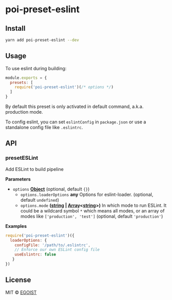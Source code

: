 # poi-preset-eslint

## Install

```bash
yarn add poi-preset-eslint --dev
```

## Usage

To use eslint during building:

```js
module.exports = {
  presets: [
    require('poi-preset-eslint')(/* options */)
  ]
}
```

By default this preset is only activated in default command, a.k.a. production mode.

To config eslint, you can set `eslintConfig` in `package.json` or use a standalone config file like `.eslintrc`.

## API

<!-- Generated by documentation.js. Update this documentation by updating the source code. -->

### presetESLint

Add ESLint to build pipeline

**Parameters**

-   `options` **[Object](https://developer.mozilla.org/en-US/docs/Web/JavaScript/Reference/Global_Objects/Object)**  (optional, default `{}`)
    -   `options.loaderOptions` **any** Options for eslint-loader. (optional, default `undefined`)
    -   `options.mode` **([string](https://developer.mozilla.org/en-US/docs/Web/JavaScript/Reference/Global_Objects/String) \| [Array](https://developer.mozilla.org/en-US/docs/Web/JavaScript/Reference/Global_Objects/Array)&lt;[string](https://developer.mozilla.org/en-US/docs/Web/JavaScript/Reference/Global_Objects/String)>)** In which mode to run ESLint.
        It could be a wildcard symbol `*` which means all modes, or an array of modes like `['production', 'test']` (optional, default `'production'`)

**Examples**

```javascript
require('poi-preset-eslint')({
  loaderOptions: {
    configFile: '/path/to/.eslintrc',
    // Enforce our own ESLint config file
    useEslintrc: false
   }
})
```

## License

MIT © [EGOIST](https://github.com/egoist)
